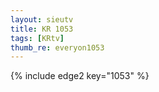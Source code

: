 ```yaml
--- 
layout: sieutv
title: KR 1053
tags: [KRtv]
thumb_re: everyon1053
---
```

{% include edge2 key="1053" %} 
